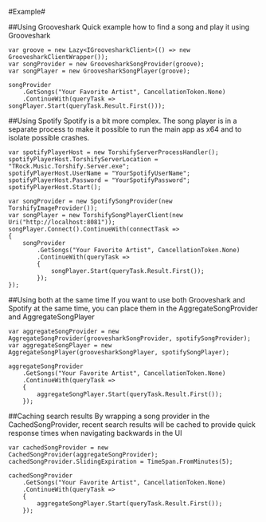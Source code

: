 #Example#

##Using Grooveshark
Quick example how to find a song and play it using Grooveshark

	var groove = new Lazy<IGroovesharkClient>(() => new GroovesharkClientWrapper());
	var songProvider = new GroovesharkSongProvider(groove);
	var songPlayer = new GroovesharkSongPlayer(groove);

	songProvider
		.GetSongs("Your Favorite Artist", CancellationToken.None)
		.ContinueWith(queryTask => songPlayer.Start(queryTask.Result.First()));
		
##Using Spotify
Spotify is a bit more complex. The song player is in a separate process to make it possible to run the main app as x64 and to isolate possible crashes. 

	var spotifyPlayerHost = new TorshifyServerProcessHandler();
	spotifyPlayerHost.TorshifyServerLocation = "TRock.Music.Torshify.Server.exe";
	spotifyPlayerHost.UserName = "YourSpotifyUserName";
	spotifyPlayerHost.Password = "YourSpotifyPassword";
	spotifyPlayerHost.Start();

	var songProvider = new SpotifySongProvider(new TorshifyImageProvider());
	var songPlayer = new TorshifySongPlayerClient(new Uri("http://localhost:8081"));
	songPlayer.Connect().ContinueWith(connectTask =>
	{
		songProvider
			.GetSongs("Your Favorite Artist", CancellationToken.None)
			.ContinueWith(queryTask =>
			{
				songPlayer.Start(queryTask.Result.First());
			});
	});

##Using both at the same time
If you want to use both Grooveshark and Spotify at the same time, you can place them in the AggregateSongProvider and AggregateSongPlayer

	var aggregateSongProvider = new AggregateSongProvider(groovesharkSongProvider, spotifySongProvider);
	var aggregateSongPlayer = new AggregateSongPlayer(groovesharkSongPlayer, spotifySongPlayer);

	aggregateSongProvider
		.GetSongs("Your Favorite Artist", CancellationToken.None)
		.ContinueWith(queryTask =>
		{
			aggregateSongPlayer.Start(queryTask.Result.First());
		});
		
##Caching search results
By wrapping a song provider in the CachedSongProvider, recent search results will be cached to provide quick response times when navigating backwards in the UI

	var cachedSongProvider = new CachedSongProvider(aggregateSongProvider);
	cachedSongProvider.SlidingExpiration = TimeSpan.FromMinutes(5);

	cachedSongProvider
		.GetSongs("Your Favorite Artist", CancellationToken.None)
		.ContinueWith(queryTask =>
		{
			aggregateSongPlayer.Start(queryTask.Result.First());
		});